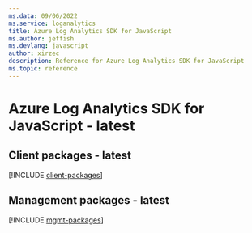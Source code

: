 ```yaml
---
ms.data: 09/06/2022
ms.service: loganalytics
title: Azure Log Analytics SDK for JavaScript
ms.author: jeffish
ms.devlang: javascript
author: xirzec
description: Reference for Azure Log Analytics SDK for JavaScript
ms.topic: reference
---
```

# Azure Log Analytics SDK for JavaScript - latest

## Client packages - latest
[!INCLUDE [client-packages](log-analytics-client-index.md)]
## Management packages - latest
[!INCLUDE [mgmt-packages](log-analytics-mgmt-index.md)]